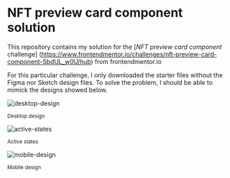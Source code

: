 # NFT preview card component solution
This repository contains my solution for the [*NFT preview card component* challenge] (https://www.frontendmentor.io/challenges/nft-preview-card-component-SbdUL_w0U/hub) from frontendmentor.io 

For this particular challenge, I only downloaded the starter files without the Figma nor Sketch design files. To solve the problem, I should be able to mimick the designs showed below.


![desktop-design](https://user-images.githubusercontent.com/88027347/220202162-4e7e3571-ce3c-4ac6-a47f-a3c1501137fb.jpg)

<sub>Desktop design</sub>


![active-states](https://user-images.githubusercontent.com/88027347/220202297-9226a4f9-9361-4770-b485-b17440219b6f.jpg)

<sub>Active states</sub>


![mobile-design](https://user-images.githubusercontent.com/88027347/220202349-e90c3437-9f93-43e0-9628-e847159e0333.jpg)

<sub>Mobile design</sub>


